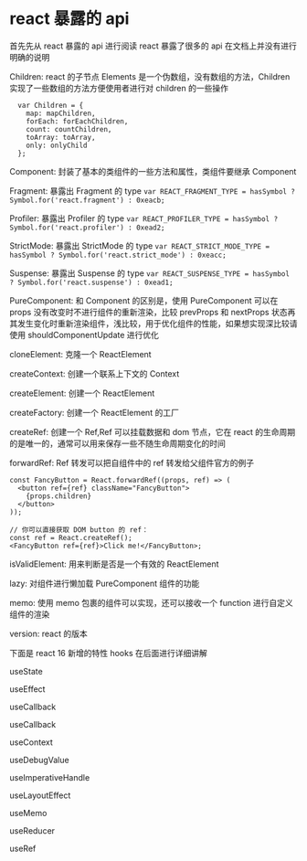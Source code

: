 # react 暴露的 api

首先先从 react 暴露的 api 进行阅读 react 暴露了很多的 api 在文档上并没有进行明确的说明

Children: react 的子节点 Elements 是一个伪数组，没有数组的方法，Children 实现了一些数组的方法方便使用者进行对 children 的一些操作

```
  var Children = {
    map: mapChildren,
    forEach: forEachChildren,
    count: countChildren,
    toArray: toArray,
    only: onlyChild
  };

```

Component: 封装了基本的类组件的一些方法和属性，类组件要继承 Component

Fragment: 暴露出 Fragment 的 type
`var REACT_FRAGMENT_TYPE = hasSymbol ? Symbol.for('react.fragment') : 0xeacb;`

Profiler: 暴露出 Profiler 的 type
`var REACT_PROFILER_TYPE = hasSymbol ? Symbol.for('react.profiler') : 0xead2;`

StrictMode: 暴露出 StrictMode 的 type
`var REACT_STRICT_MODE_TYPE = hasSymbol ? Symbol.for('react.strict_mode') : 0xeacc;`

Suspense: 暴露出 Suspense 的 type
`var REACT_SUSPENSE_TYPE = hasSymbol ? Symbol.for('react.suspense') : 0xead1;`

PureComponent: 和 Component 的区别是，使用 PureComponent 可以在 props 没有改变时不进行组件的重新渲染，比较 prevProps 和 nextProps 状态再其发生变化时重新渲染组件，浅比较，用于优化组件的性能，如果想实现深比较请使用 shouldComponentUpdate 进行优化

cloneElement: 克隆一个 ReactElement

createContext: 创建一个联系上下文的 Context

createElement: 创建一个 ReactElement

createFactory: 创建一个 ReactElement 的工厂

createRef: 创建一个 Ref,Ref 可以挂载数据和 dom 节点，它在 react 的生命周期的是唯一的，通常可以用来保存一些不随生命周期变化的时间

forwardRef: Ref 转发可以把自组件中的 ref 转发给父组件官方的例子

```
const FancyButton = React.forwardRef((props, ref) => (
  <button ref={ref} className="FancyButton">
    {props.children}
  </button>
));

// 你可以直接获取 DOM button 的 ref：
const ref = React.createRef();
<FancyButton ref={ref}>Click me!</FancyButton>;
```

isValidElement: 用来判断是否是一个有效的 ReactElement

lazy: 对组件进行懒加载 PureComponent 组件的功能

memo: 使用 memo 包裹的组件可以实现，还可以接收一个 function 进行自定义组件的渲染

version: react 的版本

下面是 react 16 新增的特性 hooks 在后面进行详细讲解

useState

useEffect

useCallback

useCallback

useContext

useDebugValue

useImperativeHandle

useLayoutEffect

useMemo

useReducer

useRef
